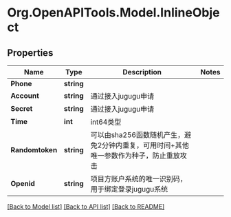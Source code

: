 
# Org.OpenAPITools.Model.InlineObject

## Properties

Name | Type | Description | Notes
------------ | ------------- | ------------- | -------------
**Phone** | **string** |  | 
**Account** | **string** | 通过接入jugugu申请 | 
**Secret** | **string** | 通过接入jugugu申请 | 
**Time** | **int** | int64类型 | 
**Randomtoken** | **string** | 可以由sha256函数随机产生，避免2分钟内重复，可用时间+其他唯一参数作为种子，防止重放攻击 | 
**Openid** | **string** | 项目方账户系统的唯一识别码，用于绑定登录jugugu系统 | 

[[Back to Model list]](../README.md#documentation-for-models)
[[Back to API list]](../README.md#documentation-for-api-endpoints)
[[Back to README]](../README.md)

